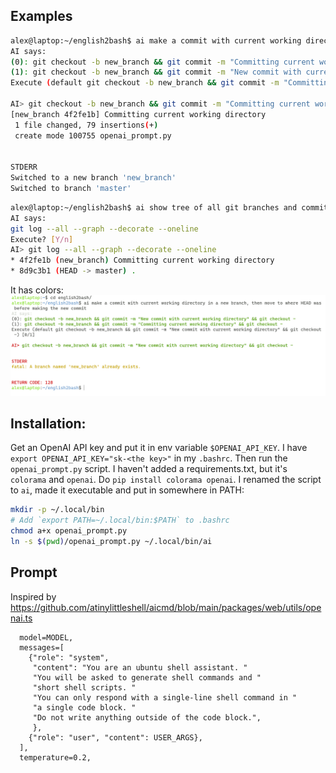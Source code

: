 ## Examples
```bash
alex@laptop:~/english2bash$ ai make a commit with current working directory in a new branch, then move to where HEAD was before making the new commit
AI says:
(0): git checkout -b new_branch && git commit -m "Committing current working directory" && git checkout -
(1): git checkout -b new_branch && git commit -m "New commit with current working directory" && git checkout -
Execute (default git checkout -b new_branch && git commit -m "Committing current working directory" && git checkout -) [0/1]

AI> git checkout -b new_branch && git commit -m "Committing current working directory" && git checkout -
[new_branch 4f2fe1b] Committing current working directory
 1 file changed, 79 insertions(+)
 create mode 100755 openai_prompt.py


STDERR
Switched to a new branch 'new_branch'
Switched to branch 'master'

```


```bash
alex@laptop:~/english2bash$ ai show tree of all git branches and commits
AI says:
git log --all --graph --decorate --oneline
Execute? [Y/n]
AI> git log --all --graph --decorate --oneline
* 4f2fe1b (new_branch) Committing current working directory
* 8d9c3b1 (HEAD -> master) .
```

It has colors:
![](bild.png)

## Installation:
Get an OpenAI API key and put it in env variable `$OPENAI_API_KEY`. I have 
`export OPENAI_API_KEY="sk-<the key>"` in my `.bashrc`. Then run the `openai_prompt.py` script. I haven't added a requirements.txt, but it's `colorama` and `openai`. Do `pip install colorama openai`. I renamed the script to `ai`, made it executable and put in somewhere in PATH:

```bash
mkdir -p ~/.local/bin
# Add `export PATH=~/.local/bin:$PATH` to .bashrc
chmod a+x openai_prompt.py
ln -s $(pwd)/openai_prompt.py ~/.local/bin/ai
```

## Prompt
Inspired by https://github.com/atinylittleshell/aicmd/blob/main/packages/web/utils/openai.ts

```
  model=MODEL,
  messages=[
    {"role": "system",
     "content": "You are an ubuntu shell assistant. "
     "You will be asked to generate shell commands and "
     "short shell scripts. "
     "You can only respond with a single-line shell command in "
     "a single code block. " 
     "Do not write anything outside of the code block.",
     },
    {"role": "user", "content": USER_ARGS},
  ],
  temperature=0.2,
```
